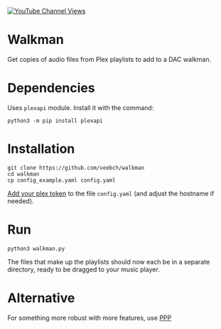 [![YouTube Channel Views](https://img.shields.io/youtube/channel/views/UCz5BOU9J9pB_O0B8-rDjCWQ?label=YouTube&style=social)](https://www.youtube.com/channel/UCz5BOU9J9pB_O0B8-rDjCWQ)

# Walkman

Get copies of audio files from Plex playlists to add to a DAC walkman.

# Dependencies

Uses `plexapi` module. Install it with the command:

    python3 -m pip install plexapi

# Installation 

    git clone https://github.com/veebch/walkman
    cd walkman
    cp config_example.yaml config.yaml
    
[Add your plex token](https://support.plex.tv/articles/204059436-finding-an-authentication-token-x-plex-token/) to the file `config.yaml` (and adjust the hostname if needed).

# Run 

`python3 walkman.py`

The files that make up the playlists should now each be in a separate directory, ready to be dragged to your music player.

# Alternative

For something more robust with more features, use [PPP](https://github.com/XDGFX/PPP)
